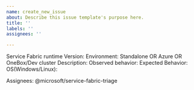 ```yaml
---
name: create_new_issue
about: Describe this issue template's purpose here.
title: ''
labels: ''
assignees: ''

---
```


Service Fabric runtime Version:
        Environment: Standalone OR Azure OR OneBox/Dev cluster
        Description:
        Observed behavior:
        Expected Behavior:
        OS(Windows/Linux): 

Assignees: @microsoft/service-fabric-triage
